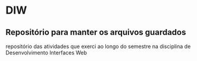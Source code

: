 # DIW
## Repositório para manter os arquivos guardados
repositório das atividades que exerci ao longo do semestre na disciplina de Desenvolvimento Interfaces Web
